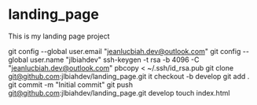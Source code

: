 # landing_page
This is my landing page project

git config --global user.email "jeanlucbiah.dev@outlook.com"
git config --global user.name "jlbiahdev"
ssh-keygen -t rsa -b 4096 -C "jeanlucbiah.dev@outlook.com"
pbcopy < ~/.ssh/id_rsa.pub
git clone git@github.com:jlbiahdev/landing_page.git
it checkout -b develop
git add .
git commit -m "Initial commit"
git push git@github.com:jlbiahdev/landing_page.git develop
touch index.html
